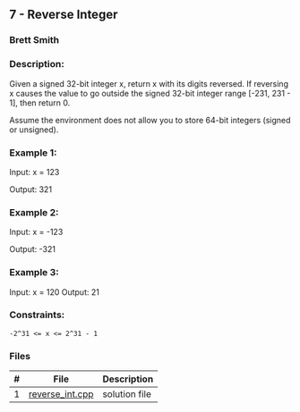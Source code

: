 ## 7 - Reverse Integer
### Brett Smith 
### Description:

Given a signed 32-bit integer x, return x with its digits reversed. If reversing x causes the value to go outside the signed 32-bit integer range [-231, 231 - 1], then return 0.

Assume the environment does not allow you to store 64-bit integers (signed or unsigned).

### Example 1:

Input: x = 123

Output: 321

### Example 2:

Input: x = -123

Output: -321

### Example 3:

Input: x = 120
Output: 21

### Constraints:

`-2^31 <= x <= 2^31 - 1`

### Files

|   #   | File                       | Description                                                |
| :---: | -------------------------- | ---------------------------------------------------------- |
|   1   | [reverse_int.cpp](./reverse_int.cpp)     | solution file                                        |